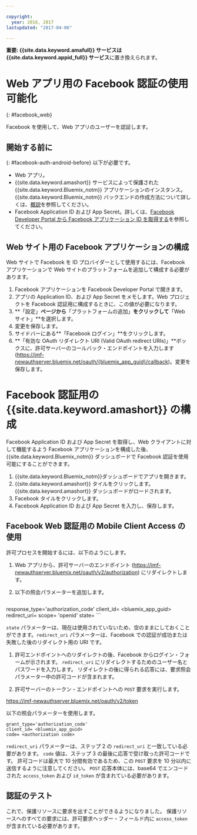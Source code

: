 ```yaml
---

copyright:
  year: 2016, 2017
lastupdated: "2017-04-06"

---
```


**重要: {{site.data.keyword.amafull}} サービスは {{site.data.keyword.appid_full}} サービス**に置き換えられます。

# Web アプリ用の Facebook 認証の使用可能化
{: #facebook_web}

Facebook を使用して、Web アプリのユーザーを認証します。

## 開始する前に
{: #facebook-auth-android-before}
以下が必要です。
* Web アプリ。  
* {{site.data.keyword.amashort}} サービスによって保護された {{site.data.keyword.Bluemix_notm}} アプリケーションのインスタンス。{{site.data.keyword.Bluemix_notm}} バックエンドの作成方法について詳しくは、[概説](index.html)を参照してください。
* Facebook Application ID および App Secret。詳しくは、[Facebook Developer Portal から Facebook アプリケーション ID を取得する](https://console.{DomainName}/docs/services/mobileaccess/facebook-auth-overview.html#facebook-appID)を参照してください。


## Web サイト用の Facebook アプリケーションの構成
Web サイトで Facebook を ID プロバイダーとして使用するには、Facebook アプリケーションで Web サイトのプラットフォームを追加して構成する必要があります。

1. Facebook アプリケーションを Facebook Developer Portal で開きます。
1. アプリの Application ID、および App Secret をメモします。Web プロジェクトを Facebook 認証用に構成するときに、この値が必要になります。
1. **「設定」**ページから**「プラットフォームの追加」**をクリックして**「Web サイト」**を選択します。
1. 変更を保存します。
1. サイドバーにある**「Facebook ログイン」**をクリックします。
1. **「有効な OAuth リダイレクト URI (Valid OAuth redirect URIs)」**ボックスに、許可サーバーのコールバック・エンドポイントを入力します (https://imf-newauthserver.bluemix.net/oauth/{bluemix_app_guid}/callback)。変更を保存します。




# Facebook 認証用の {{site.data.keyword.amashort}} の構成
Facebook Application ID および App Secret を取得し、Web クライアントに対して機能するよう Facebook アプリケーションを構成した後、{{site.data.keyword.Bluemix_notm}} ダッシュボードで Facebook 認証を使用可能にすることができます。

1. {{site.data.keyword.Bluemix_notm}}ダッシュボードでアプリを開きます。
1. {{site.data.keyword.amashort}} タイルをクリックします。{{site.data.keyword.amashort}} ダッシュボードがロードされます。
1. Facebook タイルをクリックします。
1. Facebook Application ID および App Secret を入力し、保存します。




## Facebook Web 認証用の Mobile Client Access の使用

許可プロセスを開始するには、以下のようにします。

1. Web アプリから、許可サーバーのエンドポイント (https://imf-newauthserver.bluemix.net/oauth/v2/authorization) にリダイレクトします。

1. 以下の照会パラメーターを追加します。
   
   ```
response_type='authorization_code'
    client_id= <bluemix_app_guid>
    redirect_uri= <uri for redirecting after receiving the authorization code>
    scope= 'openid'
    state= <state>
    ```


  `state` パラメーターは、現在は使用されていないため、空のままにしておくことができます。`redirect_uri` パラメーターは、Facebook での認証が成功または失敗した後のリダイレクト用の URI です。

1. 許可エンドポイントへのリダイレクトの後、Facebook からログイン・フォームが示されます。  `redirect_uri` にリダイレクトするためのユーザー名とパスワードを入力します。
   リダイレクトの後に得られる応答には、要求照会パラメーター中の許可コードが含まれます。

1. 許可サーバーのトークン・エンドポイントへの `POST` 要求を実行します。

  https://imf-newauthserver.bluemix.net/oauth/v2/token

  以下の照会パラメーターを使用します。
  ```
grant_type='authorization_code'
  client_id= <bluemix_app_guid>
  code= <authorization code>
  ```
`redirect_uri` パラメーターは、ステップ 2 の `redirect_uri` と一致している必要があります。
`code` 値は、ステップ 3 の最後に応答で受け取った許可コードです。
許可コードは最大で 10 分間有効であるため、この `POST` 要求を 10 分以内に送信するように注意してください。  `POST` 応答本体には、base64 でエンコードされた `access_token` および `id_token` が含まれている必要があります。

## 認証のテスト
これで、保護リソースに要求を出すことができるようになりました。
保護リソースへのすべての要求には、許可要求ヘッダー・フィールド内に `access_token` が含まれている必要があります。
